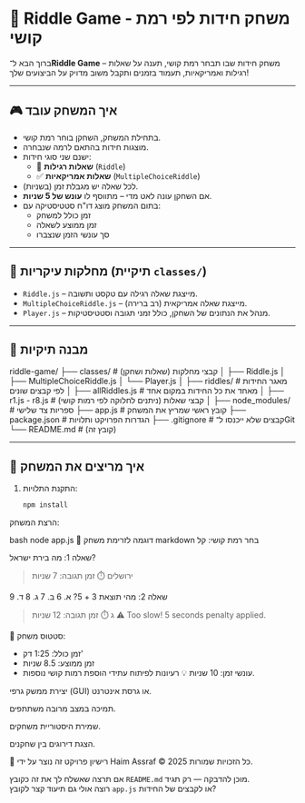 # 🧠 Riddle Game - משחק חידות לפי רמת קושי

ברוך הבא ל־**Riddle Game** – משחק חידות שבו תבחר רמת קושי, תענה על שאלות רגילות ואמריקאיות, תעמוד בזמנים ותקבל משוב מדויק על הביצועים שלך!

---

## 🎮 איך המשחק עובד

- בתחילת המשחק, השחקן בוחר רמת קושי.
- מוצגות חידות בהתאם לרמה שנבחרה.
- ישנם שני סוגי חידות:
  - 📝 **שאלות רגילות** (`Riddle`)
  - ✅ **שאלות אמריקאיות** (`MultipleChoiceRiddle`)
- לכל שאלה יש מגבלת זמן (בשניות).
- אם השחקן עונה לאט מדי – מתווסף לו **עונש של 5 שניות**.
- בתום המשחק מוצג דו"ח סטטיסטיקה עם:
  - זמן כולל למשחק
  - זמן ממוצע לשאלה
  - סך עונשי הזמן שנצברו

---

## 🧠 מחלקות עיקריות (תיקיית `classes/`)

- `Riddle.js` – מייצגת שאלה רגילה עם טקסט ותשובה.
- `MultipleChoiceRiddle.js` – מייצגת שאלה אמריקאית (רב ברירה).
- `Player.js` – מנהל את הנתונים של השחקן, כולל זמני תגובה וסטטיסטיקות.

---

## 📁 מבנה תיקיות

riddle-game/
├── classes/ # קבצי מחלקות (שאלות ושחקן)
│ ├── Riddle.js
│ ├── MultipleChoiceRiddle.js
│ └── Player.js
│
├── riddles/ # מאגר החידות לפי קבצים שונים
│ ├── allRiddles.js # מאחד את כל החידות במקום אחד
│ ├── r1.js - r8.js # קבצי שאלות (ניתנים לחלוקה לפי רמות קושי)
│
├── node_modules/ # ספריות צד שלישי
├── app.js # קובץ ראשי שמריץ את המשחק
├── package.json # הגדרות הפרויקט ותלויות
├── .gitignore # קבצים שלא ייכנסו ל־Git
└── README.md # (קובץ זה)

---

## 🚀 איך מריצים את המשחק

1. התקנת התלויות:
   ```bash
   npm install
הרצת המשחק:

bash
node app.js
🧪 דוגמה לזרימת משחק
markdown
בחר רמת קושי: קל

שאלה 1:
מה בירת ישראל?
> ירושלים
⏱️ זמן תגובה: 7 שניות

שאלה 2:
מהי תוצאת 3 + 5?
א. 6  ב. 7  ג. 8  ד. 9
> ג
⏱️ זמן תגובה: 12 שניות
⚠️ Too slow! 5 seconds penalty applied.


🎉 סטטוס משחק:
- זמן כולל: 1:25 דק'
- זמן ממוצע: 8.5 שניות
- עונשי זמן: 10 שניות
💡 רעיונות לפיתוח עתידי
הוספת רמות קושי נוספות.

יצירת ממשק גרפי (GUI) או גרסת אינטרנט.

תמיכה במצב מרובה משתתפים.

שמירת היסטוריית משחקים.

הצגת דירוגים בין שחקנים.

📝 רישיון
פרויקט זה נוצר על ידי Haim Assraf © 2025
כל הזכויות שמורות.

אם תרצה שאשלח לך את זה כקובץ `README.md` מוכן להדבקה — רק תגיד.  
רוצה אולי גם תיעוד קצר לקובץ `app.js` או לקבצים של החידות?
